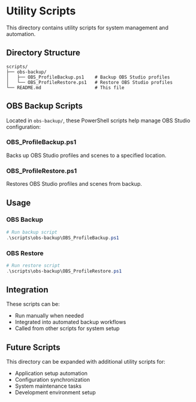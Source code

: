 # Utility Scripts

This directory contains utility scripts for system management and automation.

## Directory Structure

```
scripts/
├── obs-backup/
│   ├── OBS_ProfileBackup.ps1    # Backup OBS Studio profiles
│   └── OBS_ProfileRestore.ps1   # Restore OBS Studio profiles
└── README.md                    # This file
```

## OBS Backup Scripts

Located in `obs-backup/`, these PowerShell scripts help manage OBS Studio configuration:

### OBS_ProfileBackup.ps1
Backs up OBS Studio profiles and scenes to a specified location.

### OBS_ProfileRestore.ps1  
Restores OBS Studio profiles and scenes from backup.

## Usage

### OBS Backup
```powershell
# Run backup script
.\scripts\obs-backup\OBS_ProfileBackup.ps1
```

### OBS Restore
```powershell
# Run restore script
.\scripts\obs-backup\OBS_ProfileRestore.ps1
```

## Integration

These scripts can be:
- Run manually when needed
- Integrated into automated backup workflows
- Called from other scripts for system setup

## Future Scripts

This directory can be expanded with additional utility scripts for:
- Application setup automation
- Configuration synchronization  
- System maintenance tasks
- Development environment setup